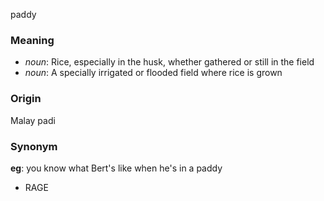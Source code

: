 paddy
### Meaning
+ _noun_: Rice, especially in the husk, whether gathered or still in the field
+ _noun_: A specially irrigated or flooded field where rice is grown

### Origin

Malay padi

### Synonym

__eg__: you know what Bert's like when he's in a paddy

+ RAGE


